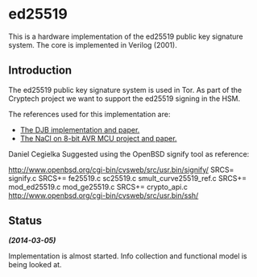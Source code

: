 ed25519
=======
This is a hardware implementation of the ed25519 public key signature
system. The core is implemented in Verilog (2001).


## Introduction ##
The ed25519 public key signature system is used in Tor. As part of the
Cryptech project we want to support the ed25519 signing in the HSM.

The references used for this implementation are:
- [The DJB implementation and paper.](http://ed25519.cr.yp.to/index.html)
- [The NaCl on 8-bit AVR MCU project and paper.](http://cryptojedi.org/crypto/)

Daniel Cegielka Suggested using the OpenBSD signify tool as reference:

http://www.openbsd.org/cgi-bin/cvsweb/src/usr.bin/signify/
SRCS= signify.c
SRCS+= fe25519.c sc25519.c smult_curve25519_ref.c
SRCS+= mod_ed25519.c mod_ge25519.c
SRCS+= crypto_api.c
http://www.openbsd.org/cgi-bin/cvsweb/src/usr.bin/ssh/



## Status ##
***(2014-03-05)***

Implementation is almost started. Info collection and functional model
is being looked at.

